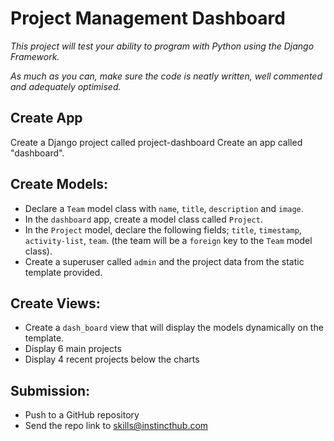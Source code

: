# Project Management Dashboard 


*This project will test your ability to program with Python using the Django Framework.*

*As much as you can, make sure the code is neatly written, well commented and adequately optimised.*

## Create App
Create a Django project called project-dashboard
Create an app called "dashboard".

## Create Models:
* Declare a `Team` model class with `name`, `title`, `description` and `image`. 
* In the `dashboard` app, create a model class called `Project`.
* In the `Project` model, declare the following fields; `title`, `timestamp`, `activity-list`, `team`. (the team will be a `foreign` key to the `Team` model class). 
* Create a superuser called `admin` and the project data from the static template provided. 

## Create Views:
* Create a `dash_board` view that will display the models dynamically on the template. 
* Display 6 main projects 
* Display 4 recent projects below the charts


## Submission:
* Push to a GitHub repository 
* Send the repo link to skills@instincthub.com
